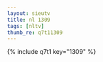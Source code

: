 ```yaml
--- 
layout: sieutv
title: nl 1309
tags: [nltv]
thumb_re: q7t11309
---
```

{% include q7t1 key="1309" %} 
